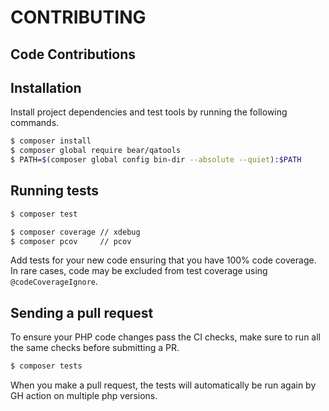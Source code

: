# CONTRIBUTING

## Code Contributions

## Installation

Install project dependencies and test tools by running the following commands.

```bash
$ composer install
$ composer global require bear/qatools
$ PATH=$(composer global config bin-dir --absolute --quiet):$PATH
```

## Running tests

```bash
$ composer test
```
```bash
$ composer coverage // xdebug
$ composer pcov     // pcov
```

Add tests for your new code ensuring that you have 100% code coverage.
In rare cases, code may be excluded from test coverage using `@codeCoverageIgnore`.
## Sending a pull request

To ensure your PHP code changes pass the CI checks, make sure to run all the same checks before submitting a PR.

```bash
$ composer tests
```

When you make a pull request, the tests will automatically be run again by GH action on multiple php versions.
